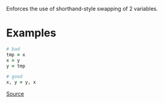 
Enforces the use of shorthand-style swapping of 2 variables.

# Examples

```ruby
# bad
tmp = x
x = y
y = tmp

# good
x, y = y, x
```

[Source](http://www.rubydoc.info/gems/rubocop/RuboCop/Cop/Style/SwapValues)